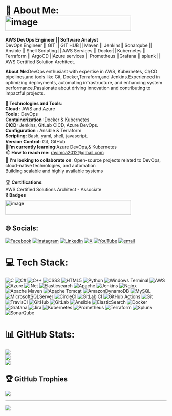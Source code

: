 # 💫 About Me:<img width="392" height="47" alt="image" src="https://github.com/user-attachments/assets/b2bbc4fa-4d91-4ab9-b08e-8a2d65b6b29b" />
**AWS DevOps Engineer || Software Analyst**<br>
DevOps Engineer || GIT || GIT HUB || Maven || Jenkins|| Sonarqube || Ansible || Shell Scripting || AWS Services || Docker|| Kubernetes || Terraform || ArgoCD ||Azure services || Prometheus ||Grafana || splunk || AWS Certified Solution Architect.

**About Me**:DevOps enthusiast with expertise in AWS, Kubernetes, CI/CD pipelines,and tools like Git, Docker,Terraform,and Jenkins.Experienced in optimizing deployments, automating infrastructure, and enhancing system performance.Passionate about driving innovation and contributing to impactful projects.

**🔧 Technologies and Tools**:         
    **Cloud :** AWS and Azure <br> 
    **Tools :** DevOps<br>
    **Containerization** :Docker & Kubernetes<br>
    **CICD:** Jenkins, GitLab CICD, Azure DevOps.<br>
    **Configuration** : Ansible & Terraform<br>
    **Scripting:** Bash, yaml, shell, javascript.<br>
    **Version Control:** Git, GitHub<br>
    🌱**I’m currently learning**:Azure DevOps,& Kubernetes<br>
    📫 **How to reach me:** ravimca2012@gmail.com<br>
    👯 **I'm looking to collaborate on**:
    Open-source projects related to DevOps, cloud-native technologies, and automation<br>
    Building scalable and highly available systems<br><br>
    🏆 **Certifications**:<br> AWS Certified Solutions Architect - Associate<br>
    🎖️ **Badges**<br><img width="392" height="47" alt="image" src="https://github.com/user-attachments/assets/b2bbc4fa-4d91-4ab9-b08e-8a2d65b6b29b" />

    
## 🌐 Socials:
[![Facebook](https://img.shields.io/badge/Facebook-%231877F2.svg?logo=Facebook&logoColor=white)](https://facebook.com/https://www.facebook.com/Ravikumar12balu/) [![Instagram](https://img.shields.io/badge/Instagram-%23E4405F.svg?logo=Instagram&logoColor=white)](https://instagram.com/https://www.instagram.com/b.ravikumar_official/?igsh=NDlwY2w0b3A1aHMz#) [![LinkedIn](https://img.shields.io/badge/LinkedIn-%230077B5.svg?logo=linkedin&logoColor=white)](https://linkedin.com/in/https://www.linkedin.com/in/ravi-kumar-b-40b39532/) [![X](https://img.shields.io/badge/X-black.svg?logo=X&logoColor=white)](https://x.com/https://x.com/ralstonravi?t=TsAaiwidxvLUX_3NAHeH5g&s=09) [![YouTube](https://img.shields.io/badge/YouTube-%23FF0000.svg?logo=YouTube&logoColor=white)](https://youtube.com/@https://www.youtube.com/@ravikumarb3895) [![email](https://img.shields.io/badge/Email-D14836?logo=gmail&logoColor=white)](mailto:ravimca2012@gmail.com) 

# 💻 Tech Stack:
![C](https://img.shields.io/badge/c-%2300599C.svg?style=for-the-badge&logo=c&logoColor=white) ![C#](https://img.shields.io/badge/c%23-%23239120.svg?style=for-the-badge&logo=csharp&logoColor=white) ![C++](https://img.shields.io/badge/c++-%2300599C.svg?style=for-the-badge&logo=c%2B%2B&logoColor=white) ![CSS3](https://img.shields.io/badge/css3-%231572B6.svg?style=for-the-badge&logo=css3&logoColor=white) ![HTML5](https://img.shields.io/badge/html5-%23E34F26.svg?style=for-the-badge&logo=html5&logoColor=white) ![Python](https://img.shields.io/badge/python-3670A0?style=for-the-badge&logo=python&logoColor=ffdd54) ![Windows Terminal](https://img.shields.io/badge/Windows%20Terminal-%234D4D4D.svg?style=for-the-badge&logo=windows-terminal&logoColor=white) ![AWS](https://img.shields.io/badge/AWS-%23FF9900.svg?style=for-the-badge&logo=amazon-aws&logoColor=white) ![Azure](https://img.shields.io/badge/azure-%230072C6.svg?style=for-the-badge&logo=microsoftazure&logoColor=white) ![.Net](https://img.shields.io/badge/.NET-5C2D91?style=for-the-badge&logo=.net&logoColor=white) ![Elasticsearch](https://img.shields.io/badge/elasticsearch-%230377CC.svg?style=for-the-badge&logo=elasticsearch&logoColor=white) ![Apache](https://img.shields.io/badge/apache-%23D42029.svg?style=for-the-badge&logo=apache&logoColor=white) ![Jenkins](https://img.shields.io/badge/jenkins-%232C5263.svg?style=for-the-badge&logo=jenkins&logoColor=white) ![Nginx](https://img.shields.io/badge/nginx-%23009639.svg?style=for-the-badge&logo=nginx&logoColor=white) ![Apache Maven](https://img.shields.io/badge/Apache%20Maven-C71A36?style=for-the-badge&logo=Apache%20Maven&logoColor=white) ![Apache Tomcat](https://img.shields.io/badge/apache%20tomcat-%23F8DC75.svg?style=for-the-badge&logo=apache-tomcat&logoColor=black) ![AmazonDynamoDB](https://img.shields.io/badge/Amazon%20DynamoDB-4053D6?style=for-the-badge&logo=Amazon%20DynamoDB&logoColor=white) ![MySQL](https://img.shields.io/badge/mysql-4479A1.svg?style=for-the-badge&logo=mysql&logoColor=white) ![MicrosoftSQLServer](https://img.shields.io/badge/Microsoft%20SQL%20Server-CC2927?style=for-the-badge&logo=microsoft%20sql%20server&logoColor=white) ![CircleCI](https://img.shields.io/badge/circleci-%23161616.svg?style=for-the-badge&logo=circleci&logoColor=white) ![GitLab CI](https://img.shields.io/badge/gitlab%20CI-%23181717.svg?style=for-the-badge&logo=gitlab&logoColor=white) ![GitHub Actions](https://img.shields.io/badge/github%20actions-%232671E5.svg?style=for-the-badge&logo=githubactions&logoColor=white) ![Git](https://img.shields.io/badge/git-%23F05033.svg?style=for-the-badge&logo=git&logoColor=white) ![TravisCI](https://img.shields.io/badge/travis%20ci-%232B2F33.svg?style=for-the-badge&logo=travis&logoColor=white) ![GitHub](https://img.shields.io/badge/github-%23121011.svg?style=for-the-badge&logo=github&logoColor=white) ![GitLab](https://img.shields.io/badge/gitlab-%23181717.svg?style=for-the-badge&logo=gitlab&logoColor=white) ![Ansible](https://img.shields.io/badge/ansible-%231A1918.svg?style=for-the-badge&logo=ansible&logoColor=white) ![ElasticSearch](https://img.shields.io/badge/-ElasticSearch-005571?style=for-the-badge&logo=elasticsearch) ![Docker](https://img.shields.io/badge/docker-%230db7ed.svg?style=for-the-badge&logo=docker&logoColor=white) ![Grafana](https://img.shields.io/badge/grafana-%23F46800.svg?style=for-the-badge&logo=grafana&logoColor=white) ![Jira](https://img.shields.io/badge/jira-%230A0FFF.svg?style=for-the-badge&logo=jira&logoColor=white) ![Kubernetes](https://img.shields.io/badge/kubernetes-%23326ce5.svg?style=for-the-badge&logo=kubernetes&logoColor=white) ![Prometheus](https://img.shields.io/badge/Prometheus-E6522C?style=for-the-badge&logo=Prometheus&logoColor=white) ![Terraform](https://img.shields.io/badge/terraform-%235835CC.svg?style=for-the-badge&logo=terraform&logoColor=white) ![Splunk](https://img.shields.io/badge/splunk-%23000000.svg?style=for-the-badge&logo=splunk&logoColor=white) ![SonarQube](https://img.shields.io/badge/SonarQube-black?style=for-the-badge&logo=sonarqube&logoColor=4E9BCD)
# 📊 GitHub Stats:
![](https://github-readme-stats.vercel.app/api?username=ravib007&theme=dark&hide_border=false&include_all_commits=true&count_private=true)<br/>
![](https://nirzak-streak-stats.vercel.app/?user=ravib007&theme=dark&hide_border=false)<br/>
![](https://github-readme-stats.vercel.app/api/top-langs/?username=ravib007&theme=dark&hide_border=false&include_all_commits=true&count_private=true&layout=compact)

## 🏆 GitHub Trophies
![](https://github-profile-trophy.vercel.app/?username=ravib007&theme=radical&no-frame=false&no-bg=false&margin-w=4)

---
[![](https://visitcount.itsvg.in/api?id=ravib007&icon=0&color=0)](https://visitcount.itsvg.in)

<!-- Proudly created with GPRM ( https://gprm.itsvg.in ) -->
